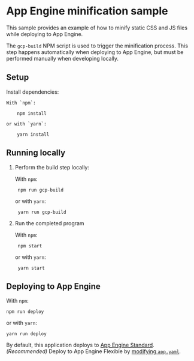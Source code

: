 # App Engine minification sample

This sample provides an example of how to minify static CSS and JS files while
deploying to App Engine.

The `gcp-build` NPM script is used to trigger the minification process. This
step happens automatically when deploying to App Engine, but must be performed
manually when developing locally.

## Setup

Install dependencies:

    With `npm`:

        npm install

    or with `yarn`:

        yarn install

## Running locally

1. Perform the build step locally:

    With `npm`:

        npm run gcp-build

    or with `yarn`:

        yarn run gcp-build

1. Run the completed program

    With `npm`:

        npm start

    or with `yarn`:

        yarn start

## Deploying to App Engine

With `npm`:

    npm run deploy

or with `yarn`:

    yarn run deploy

By default, this application deploys to [App Engine Standard][appengine]. _(Recommended)_
Deploy to App Engine Flexible by [modifying `app.yaml`][app_yaml].

[appengine]: https://cloud.google.com/appengine/docs/standard/nodejs
[app_yaml]: https://cloud.google.com/appengine/docs/flexible/nodejs/configuring-your-app-with-app-yaml
[tutorial]: https://cloud.google.com/appengine/docs/standard/nodejs/quickstart
[contributing]: https://github.com/GoogleCloudPlatform/nodejs-docs-samples/blob/master/CONTRIBUTING.md

